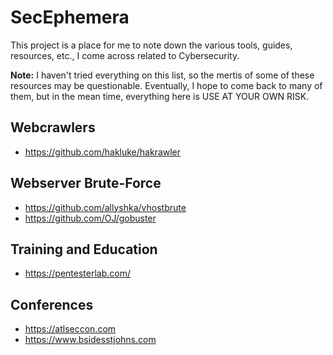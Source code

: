 # SecEphemera

This project is a place for me to note down the various tools, guides, resources, etc., I come across related to Cybersecurity.

**Note:** I haven't tried everything on this list, so the mertis of some of these resources may be questionable. Eventually, I hope to come back to many of them, but in the mean time, everything here is USE AT YOUR OWN RISK.

## Webcrawlers
- https://github.com/hakluke/hakrawler

## Webserver Brute-Force
- https://github.com/allyshka/vhostbrute
- https://github.com/OJ/gobuster

## Training and Education
- https://pentesterlab.com/

## Conferences
- https://atlseccon.com
- https://www.bsidesstjohns.com

